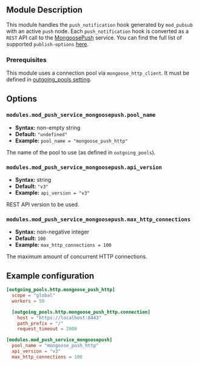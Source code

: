 ## Module Description

This module handles the `push_notification` hook generated by `mod_pubsub` with an active `push` node.
Each `push_notification` hook is converted as a `REST` API call to the [MongoosePush](https://github.com/esl/MongoosePush) service.
You can find the full list of supported `publish-options` [here](../user-guide/push-notifications/Push-notifications-client-side.md#publish-options).

### Prerequisites

This module uses a connection pool via `mongoose_http_client`.
It must be defined in [outgoing_pools setting](../advanced-configuration/outgoing-connections.md#http-options).

## Options

### `modules.mod_push_service_mongoosepush.pool_name`
* **Syntax:** non-empty string
* **Default:** `"undefined"`
* **Example:** `pool_name = "mongoose_push_http"`

The name of the pool to use (as defined in `outgoing_pools`).

### `modules.mod_push_service_mongoosepush.api_version`
* **Syntax:** string
* **Default:** `"v3"`
* **Example:** `api_version = "v3"`

REST API version to be used.

### `modules.mod_push_service_mongoosepush.max_http_connections`
* **Syntax:** non-negative integer
* **Default:** `100`
* **Example:** `max_http_connections = 100`

The maximum amount of concurrent HTTP connections.

## Example configuration

```toml
[outgoing_pools.http.mongoose_push_http]
  scope = "global"
  workers = 50

  [outgoing_pools.http.mongoose_push_http.connection]
    host = "https://localhost:8443"
    path_prefix = "/"
    request_timeout = 2000

[modules.mod_push_service_mongoosepush]
  pool_name = "mongoose_push_http"
  api_version = "v3"
  max_http_connections = 100
```
